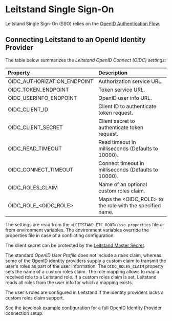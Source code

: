 # Leitstand Single Sign-On

Leitstand Single Sign-On (SSO) relies on the [OpenID Authentication Flow](https://openid.net/specs/openid-connect-basic-1_0.html#CodeFlow).

## Connecting Leitstand to an OpenId Identity Provider

The table below summarizes the _Leitstand OpenID Connect (OIDC) settings_:

| Property                                  | Description                                               |
|:------------------------------------------|:----------------------------------------------------------|
| OIDC\_AUTHORIZATION\_ENDPOINT             | Authorization service URL.                                |
| OIDC\_TOKEN\_ENDPOINT                     | Token service URL.                                        |
| OIDC\_USERINFO\_ENDPOINT                  | OpenID user info URL.                                     |
| OIDC\_CLIENT\_ID                          | Client ID to authenticate token request.                  |
| OIDC\_CLIENT\_SECRET                      | Client secret to authenticate token request.              |
| OIDC\_READ\_TIMEOUT                       | Read timeout in milliseconds (Defaults to 10000).         |
| OIDC\_CONNECT\_TIMEOUT	                | Connect timeout in milliseconds (Defaults to 10000).          |
| OIDC\_ROLES\_CLAIM                        | Name of an optional custom roles claim.                   |
| OIDC\_ROLE\_<OIDC_ROLE> 					| Maps the <OIDC_ROLE> to the role with the specified name. |

The settings are read from the `<LEITSTAND_ETC_ROOT>/sso.properties` file or from environment variables.
The environment variables override the properties file in case of a conflicting configuration.

The client secret can be protected by the [Leitstand Master Secret](../leitstand-crypto/README.md).

The standard _OpenID User Profile_ does not include a _roles_ claim, 
whereas some of the OpenID identity providers supply a custom claim to transmit the user's roles as part of the user information.
The `OIDC_ROLES_CLAIM` property sets the name of a custom roles claim.
The role mapping allows to map a received role to a Leitstand role. 
If a custom roles claim is set, Leitstand reads all roles from the user info for which a mapping exists.

The user's roles are configured in Leitstand if the identity providers lacks a custom roles claim support.

See the [keycloak example configuration](./doc/keycloak.md) for a full OpenID Identity Provider connection setup.

 





 











